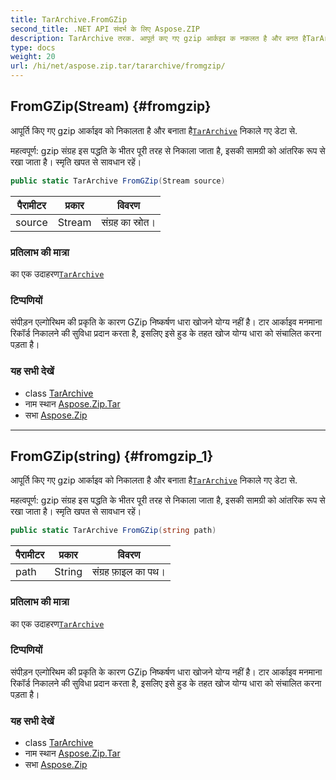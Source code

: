 ```yaml
---
title: TarArchive.FromGZip
second_title: .NET API संदर्भ के लिए Aspose.ZIP
description: TarArchive तरक. आपूर्त कए गए gzip आर्कइव क नकलत है और बनत हैTarArchive नकले गए डेट से.
type: docs
weight: 20
url: /hi/net/aspose.zip.tar/tararchive/fromgzip/
---
```

## FromGZip(Stream) {#fromgzip}

आपूर्ति किए गए gzip आर्काइव को निकालता है और बनाता है[`TarArchive`](../) निकाले गए डेटा से.

महत्वपूर्ण: gzip संग्रह इस पद्धति के भीतर पूरी तरह से निकाला जाता है, इसकी सामग्री को आंतरिक रूप से रखा जाता है। स्मृति खपत से सावधान रहें।

```csharp
public static TarArchive FromGZip(Stream source)
```

| पैरामीटर | प्रकार | विवरण |
| --- | --- | --- |
| source | Stream | संग्रह का स्रोत। |

### प्रतिलाभ की मात्रा

का एक उदाहरण[`TarArchive`](../)

### टिप्पणियों

संपीड़न एल्गोरिथम की प्रकृति के कारण GZip निष्कर्षण धारा खोजने योग्य नहीं है। टार आर्काइव मनमाना रिकॉर्ड निकालने की सुविधा प्रदान करता है, इसलिए इसे हुड के तहत खोज योग्य धारा को संचालित करना पड़ता है।

### यह सभी देखें

* class [TarArchive](../)
* नाम स्थान [Aspose.Zip.Tar](../../tararchive/)
* सभा [Aspose.Zip](../../../)

---

## FromGZip(string) {#fromgzip_1}

आपूर्ति किए गए gzip आर्काइव को निकालता है और बनाता है[`TarArchive`](../) निकाले गए डेटा से.

महत्वपूर्ण: gzip संग्रह इस पद्धति के भीतर पूरी तरह से निकाला जाता है, इसकी सामग्री को आंतरिक रूप से रखा जाता है। स्मृति खपत से सावधान रहें।

```csharp
public static TarArchive FromGZip(string path)
```

| पैरामीटर | प्रकार | विवरण |
| --- | --- | --- |
| path | String | संग्रह फ़ाइल का पथ। |

### प्रतिलाभ की मात्रा

का एक उदाहरण[`TarArchive`](../)

### टिप्पणियों

संपीड़न एल्गोरिथम की प्रकृति के कारण GZip निष्कर्षण धारा खोजने योग्य नहीं है। टार आर्काइव मनमाना रिकॉर्ड निकालने की सुविधा प्रदान करता है, इसलिए इसे हुड के तहत खोज योग्य धारा को संचालित करना पड़ता है।

### यह सभी देखें

* class [TarArchive](../)
* नाम स्थान [Aspose.Zip.Tar](../../tararchive/)
* सभा [Aspose.Zip](../../../)


